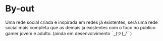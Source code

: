 # By-out
Uma rede social criada e inspirada em redes já existentes,  será uma rede social mais completa que as demais já existentes com o foco no publico gamer jovem e adulto. (ainda em desenvolvimento ¯\_(ツ)_/¯  )
